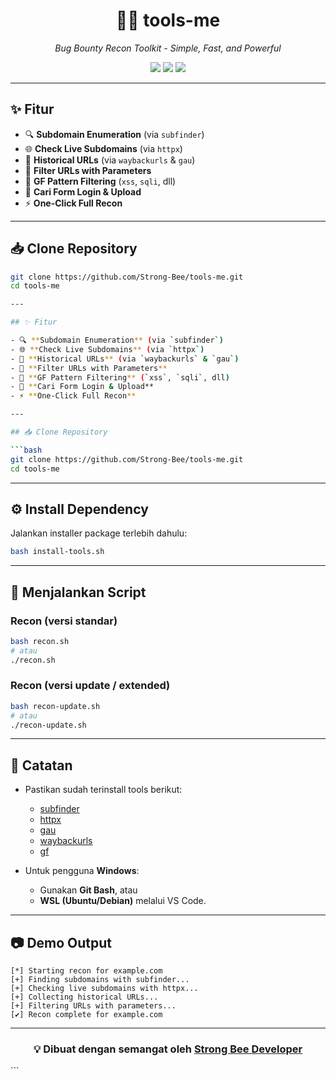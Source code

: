 <h1 align="center">🕵️‍♂️ tools-me</h1>
<p align="center">
  <i>Bug Bounty Recon Toolkit - Simple, Fast, and Powerful</i>
</p>

<p align="center">
  <img src="https://img.shields.io/badge/Platform-Linux%20%7C%20WSL%20%7C%20GitBash-blue?style=for-the-badge"/>
  <img src="https://img.shields.io/badge/Language-Bash-green?style=for-the-badge"/>
  <img src="https://img.shields.io/badge/Status-Active-success?style=for-the-badge"/>
</p>

---

## ✨ Fitur

- 🔍 **Subdomain Enumeration** (via `subfinder`)  
- 🌐 **Check Live Subdomains** (via `httpx`)  
- 📜 **Historical URLs** (via `waybackurls` & `gau`)  
- 🧩 **Filter URLs with Parameters**  
- 🎯 **GF Pattern Filtering** (`xss`, `sqli`, dll)  
- 🔑 **Cari Form Login & Upload**  
- ⚡ **One-Click Full Recon**  

---

## 📥 Clone Repository

```bash
git clone https://github.com/Strong-Bee/tools-me.git
cd tools-me

---

## ✨ Fitur

- 🔍 **Subdomain Enumeration** (via `subfinder`)  
- 🌐 **Check Live Subdomains** (via `httpx`)  
- 📜 **Historical URLs** (via `waybackurls` & `gau`)  
- 🧩 **Filter URLs with Parameters**  
- 🎯 **GF Pattern Filtering** (`xss`, `sqli`, dll)  
- 🔑 **Cari Form Login & Upload**  
- ⚡ **One-Click Full Recon**  

---

## 📥 Clone Repository

```bash
git clone https://github.com/Strong-Bee/tools-me.git
cd tools-me
````

---

## ⚙️ Install Dependency

Jalankan installer package terlebih dahulu:

```bash
bash install-tools.sh
```

---

## 🚀 Menjalankan Script

### Recon (versi standar)

```bash
bash recon.sh
# atau
./recon.sh
```

### Recon (versi update / extended)

```bash
bash recon-update.sh
# atau
./recon-update.sh
```

---

## 📌 Catatan

* Pastikan sudah terinstall tools berikut:

  * [subfinder](https://github.com/projectdiscovery/subfinder)
  * [httpx](https://github.com/projectdiscovery/httpx)
  * [gau](https://github.com/lc/gau)
  * [waybackurls](https://github.com/tomnomnom/waybackurls)
  * [gf](https://github.com/tomnomnom/gf)

* Untuk pengguna **Windows**:

  * Gunakan **Git Bash**, atau
  * **WSL (Ubuntu/Debian)** melalui VS Code.

---

## 📷 Demo Output

```
[*] Starting recon for example.com
[+] Finding subdomains with subfinder...
[+] Checking live subdomains with httpx...
[+] Collecting historical URLs...
[+] Filtering URLs with parameters...
[✔] Recon complete for example.com
```

---

<h3 align="center">💡 Dibuat dengan semangat oleh <a href="https://github.com/Strong-Bee">Strong Bee Developer</a></h3>
```

